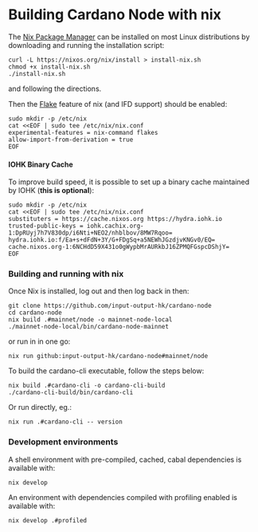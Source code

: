 # Building Cardano Node with nix

The [Nix Package Manager][nix] can be installed on most Linux distributions by downloading and
running the installation script:
```
curl -L https://nixos.org/nix/install > install-nix.sh
chmod +x install-nix.sh
./install-nix.sh
```
and following the directions.

Then the [Flake][flake] feature of nix (and IFD support) should be enabled:
```
sudo mkdir -p /etc/nix
cat <<EOF | sudo tee /etc/nix/nix.conf
experimental-features = nix-command flakes
allow-import-from-derivation = true
EOF
```

#### IOHK Binary Cache

To improve build speed, it is possible to set up a binary cache maintained by IOHK (**this is
optional**):
```
sudo mkdir -p /etc/nix
cat <<EOF | sudo tee /etc/nix/nix.conf
substituters = https://cache.nixos.org https://hydra.iohk.io
trusted-public-keys = iohk.cachix.org-1:DpRUyj7h7V830dp/i6Nti+NEO2/nhblbov/8MW7Rqoo= hydra.iohk.io:f/Ea+s+dFdN+3Y/G+FDgSq+a5NEWhJGzdjvKNGv0/EQ= cache.nixos.org-1:6NCHdD59X431o0gWypbMrAURkbJ16ZPMQFGspcDShjY=
EOF
```

### Building and running with nix

Once Nix is installed, log out and then log back in then:
```
git clone https://github.com/input-output-hk/cardano-node
cd cardano-node
nix build .#mainnet/node -o mainnet-node-local
./mainnet-node-local/bin/cardano-node-mainnet
```
or run in in one go:
```
nix run github:input-output-hk/cardano-node#mainnet/node
```

To build the cardano-cli executable, follow the steps below:
```
nix build .#cardano-cli -o cardano-cli-build
./cardano-cli-build/bin/cardano-cli
```
Or run directly, eg.:
```
nix run .#cardano-cli -- version
```

### Development environments

A shell environment with pre-compiled, cached, cabal dependencies is available with:
```
nix develop
```
An environment with dependencies compiled with profiling enabled is available with:
```
nix develop .#profiled
```

[nix]: https://nixos.org/nix/
[flake]: https://nixos.wiki/wiki/Flakes
